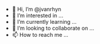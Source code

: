- 👋 Hi, I’m @jvanrhyn
- 👀 I’m interested in ...
- 🌱 I’m currently learning ...
- 💞️ I’m looking to collaborate on ...
- 📫 How to reach me ...

<!---
jvanrhyn/jvanrhyn is a ✨ special ✨ repository because its `README.md` (this file) appears on your GitHub profile.
You can click the Preview link to take a look at your changes.
--->
